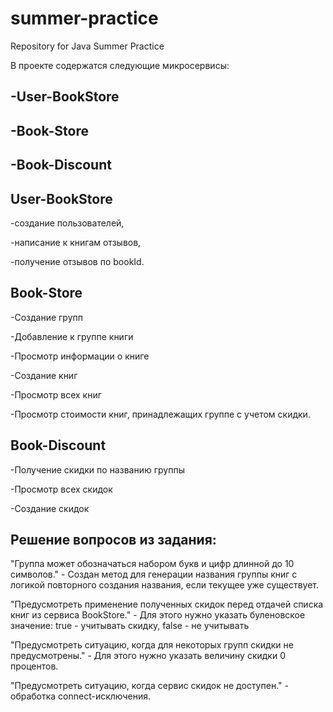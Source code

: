 # summer-practice
Repository for Java Summer Practice

В проекте содержатся следующие микросервисы: 
## -User-BookStore 
## -Book-Store 
## -Book-Discount  
 
## User-BookStore  
-создание пользователей,

-написание к книгам отзывов,

-получение отзывов по bookId.

## Book-Store  
-Создание групп

-Добавление к группе книги

-Просмотр информации о книге

-Создание книг

-Просмотр всех книг

-Просмотр стоимости книг, принадлежащих группе с учетом скидки.
## Book-Discount  
-Получение скидки по названию группы

-Просмотр всех скидок

-Создание скидок


## Решение вопросов из задания:
"Группа может обозначаться набором букв и цифр длинной до 10 символов." - Создан метод для генерации названия группы книг с логикой повторного создания названия, если текущее уже существует.

"Предусмотреть применение полученных скидок перед отдачей списка книг из сервиса BookStore." - Для этого нужно указать буленовское значение: true - учитывать скидку, false - не учитывать

"Предусмотреть ситуацию, когда для некоторых групп скидки не предусмотрены." - Для этого нужно указать величину скидки 0 процентов.

"Предусмотреть ситуацию, когда сервис скидок не доступен." - обработка connect-исключения.
 
 
